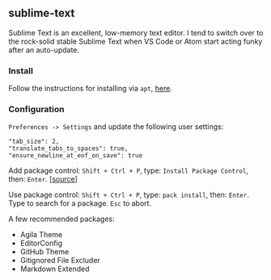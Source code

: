## sublime-text

Sublime Text is an excellent, low-memory text editor. I tend to switch over to
the rock-solid stable Sublime Text when VS Code or Atom start acting funky
after an auto-update.

### Install

Follow the instructions for installing via `apt`,
[here](https://www.sublimetext.com/docs/linux_repositories.html).

### Configuration

`Preferences -> Settings` and update the following user settings:

```
"tab_size": 2,
"translate_tabs_to_spaces": true,
"ensure_newline_at_eof_on_save": true
```

Add package control: `Shift + Ctrl + P`, type: `Install Package Control`, then: `Enter`.
[[source](https://packagecontrol.io/installation)]

Use package control: `Shift + Ctrl + P`, type: `pack install`, then: `Enter`.
Type to search for a package. `Esc` to abort.

A few recommended packages:

- Agila Theme
- EditorConfig
- GitHub Theme
- Gitignored File Excluder
- Markdown Extended

